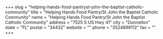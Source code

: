 +++
slug = "helping-hands-food-pantryst-john-the-baptist-catholic-community"
title = "Helping Hands Food Pantry/St John the Baptist Catholic Community"
name = "Helping Hands Food Pantry/St John the Baptist Catholic Community"
address = "7525 S US Hwy 41"
city = "Dunnellon"
state = "FL"
postal = "34432"
website = ""
phone = "3524899112"
fax = ""
+++
